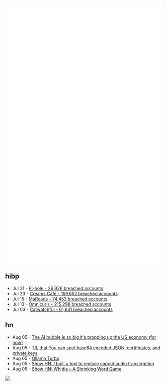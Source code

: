 ![Metrics](https://raw.githubusercontent.com/phixion/phixion/master/metrics.svg)

## hibp

<!--
for https://github.com/phixion/phixion/blob/main/.github/workflows/feeds.yml
-->
<!--START_SECTION:haveibeenpwnd-->
- Jul 31 - [Pi-hole - 29,926 breached accounts](https://haveibeenpwned.com/Breach/ThePi-Hole)
- Jul 23 - [Creams Cafe - 159,652 breached accounts](https://haveibeenpwned.com/Breach/CreamsCafe)
- Jul 15 - [MaReads - 74,453 breached accounts](https://haveibeenpwned.com/Breach/MaReads)
- Jul 13 - [Omnicuris - 215,298 breached accounts](https://haveibeenpwned.com/Breach/Omnicuris)
- Jul 03 - [Catwatchful - 61,641 breached accounts](https://haveibeenpwned.com/Breach/Catwatchful)
<!--END_SECTION:haveibeenpwnd-->

## hn

<!--
for https://github.com/phixion/phixion/blob/main/.github/workflows/feeds.yml
-->
<!--START_SECTION:hn-->
- Aug 05 - [The AI bubble is so big it's propping up the US economy (for now)](https://www.bloodinthemachine.com/p/the-ai-bubble-is-so-big-its-propping)
- Aug 05 - [TIL that You can spot base64 encoded JSON, certificates, and private keys](https://ergaster.org/til/base64-encoded-json/)
- Aug 05 - [Ollama Turbo](https://ollama.com/turbo)
- Aug 05 - [Show HN: I built a tool to replace capcut audio transcription](https://meetcosmos.com/free-audio-transcription/)
- Aug 05 - [Show HN: Whittle – A Shrinking Word Game](https://playwhittle.com/)
<!--END_SECTION:hn-->

<!--
for https://yhype.me
-->
![](https://hit.yhype.me/github/profile?user_id=13013670)
